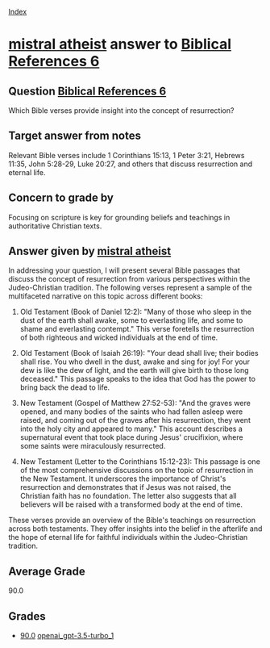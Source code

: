 
[Index](../../../index.md)
# [mistral atheist](../../answering_models/mistral_atheist.md) answer to [Biblical References 6](../../questions/Biblical_References_6.md)

## Question [Biblical References 6](../../questions/Biblical_References_6.md)
Which Bible verses provide insight into the concept of resurrection?

## Target answer from notes
Relevant Bible verses include 1 Corinthians 15:13, 1 Peter 3:21, Hebrews 11:35, John 5:28-29, Luke 20:27, and others that discuss resurrection and eternal life.

## Concern to grade by
Focusing on scripture is key for grounding beliefs and teachings in authoritative Christian texts.

## Answer given by [mistral atheist](../../answering_models/mistral_atheist.md)
 In addressing your question, I will present several Bible passages that discuss the concept of resurrection from various perspectives within the Judeo-Christian tradition. The following verses represent a sample of the multifaceted narrative on this topic across different books:

1. Old Testament (Book of Daniel 12:2): "Many of those who sleep in the dust of the earth shall awake, some to everlasting life, and some to shame and everlasting contempt." This verse foretells the resurrection of both righteous and wicked individuals at the end of time.

2. Old Testament (Book of Isaiah 26:19): "Your dead shall live; their bodies shall rise. You who dwell in the dust, awake and sing for joy! For your dew is like the dew of light, and the earth will give birth to those long deceased." This passage speaks to the idea that God has the power to bring back the dead to life.

3. New Testament (Gospel of Matthew 27:52-53): "And the graves were opened, and many bodies of the saints who had fallen asleep were raised, and coming out of the graves after his resurrection, they went into the holy city and appeared to many." This account describes a supernatural event that took place during Jesus' crucifixion, where some saints were miraculously resurrected.

4. New Testament (Letter to the Corinthians 15:12-23): This passage is one of the most comprehensive discussions on the topic of resurrection in the New Testament. It underscores the importance of Christ's resurrection and demonstrates that if Jesus was not raised, the Christian faith has no foundation. The letter also suggests that all believers will be raised with a transformed body at the end of time.

These verses provide an overview of the Bible's teachings on resurrection across both testaments. They offer insights into the belief in the afterlife and the hope of eternal life for faithful individuals within the Judeo-Christian tradition.

## Average Grade
90.0

## Grades
 * [90.0](./Biblical_References_6_grades/openai_gpt-3.5-turbo_1.md) [openai_gpt-3.5-turbo_1](../../grading_models/openai_gpt-3.5-turbo_1.md)
